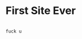 # First Site Ever



































































                                                                                                                                                                 fuck u

